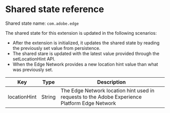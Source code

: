 # Shared state reference

Shared state name: `com.adobe.edge`

The shared state for this extension is updated in the following scenarios:
- After the extension is initialized, it updates the shared state by reading the previously set value from persistence.
- The shared stare is updated with the latest value provided through the setLocationHint API.
- When the Edge Network provides a new location hint value than what was previously set.

| Key            | Type                      | Description |
| -------------- | ------------------------- | ----------- |
| locationHint   | String                    | The Edge Network location hint used in requests to the Adobe Experience Platform Edge Network |
